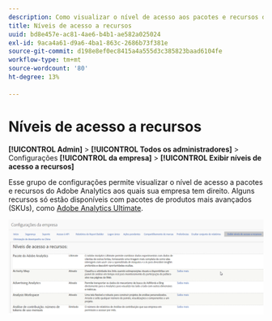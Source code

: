 ```yaml
---
description: Como visualizar o nível de acesso aos pacotes e recursos do Adobe Analytics aos quais sua empresa tem direito.
title: Níveis de acesso a recursos
uuid: bd8e457e-ac81-4ae6-b4b1-ae582a025024
exl-id: 9aca4a61-d9a6-4ba1-863c-2686b73f381e
source-git-commit: d198e8ef0ec8415a4a555d3c385823baad6104fe
workflow-type: tm+mt
source-wordcount: '80'
ht-degree: 13%

---
```


# Níveis de acesso a recursos

**[!UICONTROL Admin]**  >  **[!UICONTROL Todos os administradores]**  > Configurações  **[!UICONTROL da empresa]**  >  **[!UICONTROL Exibir níveis de acesso a recursos]**

Esse grupo de configurações permite visualizar o nível de acesso a pacotes e recursos do Adobe Analytics aos quais sua empresa tem direito. Alguns recursos só estão disponíveis com pacotes de produtos mais avançados (SKUs), como [Adobe Analytics Ultimate](https://www.adobe.com/br/data-analytics-cloud/analytics/ultimate.html).

![](assets/feature-access-levels.png)

